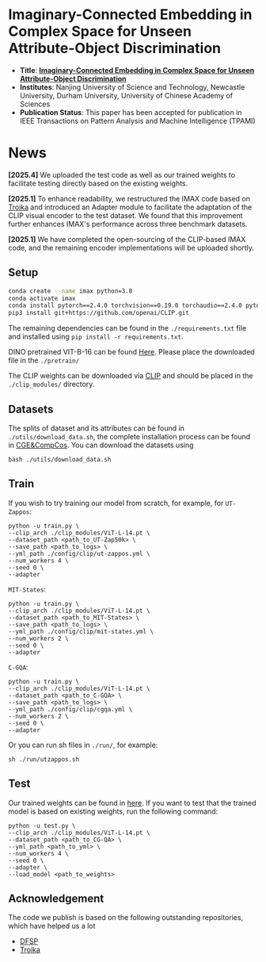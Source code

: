 # Imaginary-Connected Embedding in Complex Space for Unseen Attribute-Object Discrimination
* **Title**: **[Imaginary-Connected Embedding in Complex Space for Unseen Attribute-Object Discrimination](https://durham-repository.worktribe.com/preview/3020370/2994465AAM.pdf)**
* **Institutes**: Nanjing University of Science and Technology, Newcastle University, Durham University, University of Chinese Academy of Sciences
* **Publication Status**: This paper has been accepted for publication in IEEE Transactions on Pattern Analysis and Machine Intelligence (TPAMI)

# News
**[2025.4]** We uploaded the test code as well as our trained weights to facilitate testing directly based on the existing weights.

**[2025.1]** To enhance readability, we restructured the IMAX code based on [Troika](https://github.com/bighuang624/Troika?tab=readme-ov-file) and introduced an Adapter module to facilitate the adaptation of the CLIP visual encoder to the test dataset. We found that this improvement further enhances IMAX's performance across three benchmark datasets.

**[2025.1]** We have completed the open-sourcing of the CLIP-based IMAX code, and the remaining encoder implementations will be uploaded shortly.

## Setup
```bash
conda create --name imax python=3.8
conda activate imax
conda install pytorch==2.4.0 torchvision==0.19.0 torchaudio==2.4.0 pytorch-cuda=12.1 -c pytorch -c nvidia
pip3 install git+https://github.com/openai/CLIP.git
```
The remaining dependencies can be found in the ``./requirements.txt`` file and installed using `pip install -r requirements.txt`.

DINO pretrained VIT-B-16 can be found [Here](https://dl.fbaipublicfiles.com/dino/dino_vitbase16_pretrain/dino_vitbase16_pretrain.pth). Please place the downloaded file in the `./pretrain/`

The CLIP weights can be downloaded via [CLIP](https://openaipublic.azureedge.net/clip/models/b8cca3fd41ae0c99ba7e8951adf17d267cdb84cd88be6f7c2e0eca1737a03836/ViT-L-14.pt) and should be placed in the `./clip_modules/` directory.

## Datasets
The splits of dataset and its attributes can be found in `./utils/download_data.sh`, the complete installation process can be found in [CGE&CompCos](https://github.com/ExplainableML/czsl).
You can download the datasets using
```shell
bash ./utils/download_data.sh
```

## Train
If you wish to try training our model from scratch, for example, for ``UT-Zappos``: 
```shell
python -u train.py \
--clip_arch ./clip_modules/ViT-L-14.pt \
--dataset_path <path_to_UT-Zap50k> \
--save_path <path_to_logs> \
--yml_path ./config/clip/ut-zappos.yml \
--num_workers 4 \
--seed 0 \
--adapter
```

``MIT-States``: 

```shell
python -u train.py \
--clip_arch ./clip_modules/ViT-L-14.pt \
--dataset_path <path_to_MIT-States> \
--save_path <path_to_logs> \
--yml_path ./config/clip/mit-states.yml \
--num_workers 2 \
--seed 0 \
--adapter
```

``C-GQA``:
```shell
python -u train.py \
--clip_arch ./clip_modules/ViT-L-14.pt \
--dataset_path <path_to_C-GQA> \
--save_path <path_to_logs> \
--yml_path ./config/clip/cgqa.yml \
--num_workers 2 \
--seed 0 \
--adapter
```

Or you can run sh files in ``./run/``, for example:
```shell
sh ./run/utzappos.sh
```

## Test
Our trained weights can be found in [here](https://drive.google.com/drive/folders/1v_i9gOuPFD2wewisfyqe8terX9FWQgUE?usp=drive_link).
If you want to test that the trained model is based on existing weights, run the following command:
```shell
python -u test.py \
--clip_arch ./clip_modules/ViT-L-14.pt \
--dataset_path <path_to_CG-QA> \
--yml_path <path_to_yml> \
--num_workers 4 \
--seed 0 \
--adapter \
--load_model <path_to_weights>
```

## Acknowledgement
The code we publish is based on the following outstanding repositories, which have helped us a lot
* [DFSP](https://github.com/Forest-art/DFSP)
* [Troika](https://github.com/bighuang624/Troika?tab=readme-ov-file)
